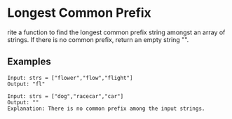 # Longest Common Prefix

rite a function to find the longest common prefix string amongst an array of strings.
If there is no common prefix, return an empty string "".

## Examples

```
Input: strs = ["flower","flow","flight"]
Output: "fl"
```

```
Input: strs = ["dog","racecar","car"]
Output: ""
Explanation: There is no common prefix among the input strings.
```
